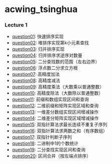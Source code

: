 # acwing_tsinghua

### Lecture 1
- [question01](lecture1/question01.c): 快速排序实现
- [question02](lecture1/question02.c): 堆排序实现第k小元素查找
- [question03](lecture1/question03.c): 归并排序实现
- [question04](lecture1/question04.c): 归并排序求逆序对数量
- [question05](lecture1/question05.c): 二分查找数的范围（左右边界）
- [question06](lecture1/question06.c): 浮点数二分求立方根
- [question07](lecture1/question07.c): 高精度加法
- [question08](lecture1/question08.c): 高精度减法
- [question09](lecture1/question09.c): 高精度乘法（大数乘以普通整数）
- [question10](lecture1/question10.c): 高精度除法（大数除以普通整数）
- [question11](lecture1/question11.c): 前缀和数组实现区间和查询
- [question12](lecture1/question12.c): 二维前缀和矩阵实现区域和查询
- [question13](lecture1/question13.c): 一维差分数组实现区间增减操作
- [question14](lecture1/question14.c): 二维差分矩阵实现区域增减操作
- [question15](lecture1/question15.c): 双指针算法求最长连续不重复子序列
- [question16](lecture1/question16.c): 双指针算法求两数之和（有序数组）
- [question17](lecture1/question17.c): 双指针判断子序列
- [question18](lecture1/question18.c): 二进制中1的个数统计
- [question19](lecture1/question19.c): 二分查找实现区间和查询
- [question20](lecture1/question20.c): 区间合并（按左端点排序）